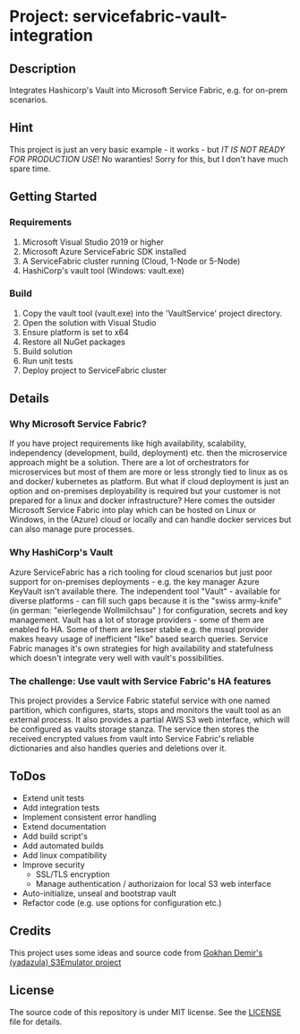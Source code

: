 # Project: servicefabric-vault-integration

## Description

Integrates Hashicorp's Vault into Microsoft Service Fabric, e.g. for on-prem scenarios.

## Hint

This project is just an very basic example - it works - but *IT IS NOT READY FOR PRODUCTION USE*! No waranties! Sorry for this, but I don't have much spare time.

## Getting Started

### Requirements

1. Microsoft Visual Studio 2019 or higher
1. Microsoft Azure ServiceFabric SDK installed
1. A ServiceFabric cluster running (Cloud, 1-Node or 5-Node)
1. HashiCorp's vault tool (Windows: vault.exe)

### Build

1. Copy the vault tool (vault.exe) into the 'VaultService' project directory.
1. Open the solution with Visual Studio
1. Ensure platform is set to x64 
1. Restore all NuGet packages
1. Build solution
1. Run unit tests
1. Deploy project to ServiceFabric cluster

## Details

### Why Microsoft Service Fabric?

If you have project requirements like high availability, scalability, independency (development, build, deployment) etc. then the microservice approach might be a solution.
There are a lot of orchestrators for microservices but most of them are more or less strongly tied to linux as os and docker/ kubernetes as platform. 
But what if cloud deployment is just an option and on-premises deployability is required but your customer is not prepared for a linux and docker infrastructure? 
Here comes the outsider Microsoft Service Fabric into play which can be hosted on Linux or Windows, in the (Azure) cloud or locally and can handle docker services but can also manage pure processes.   

### Why HashiCorp's Vault

Azure ServiceFabric has a rich tooling for cloud scenarios but just poor support for on-premises deployments - e.g. the key manager Azure KeyVault isn't available there. The independent tool "Vault" - available for diverse platforms - can fill such gaps because it is the "swiss army-knife" (in german: "eierlegende Wollmilchsau" ) for configuration, secrets and key management.
Vault has a lot of storage providers - some of them are enabled fo HA. Some of them are lesser stable e.g. the mssql provider makes heavy usage of inefficient "like" based search queries.
Service Fabric manages it's own strategies for high availability and statefulness which doesn't integrate very well with vault's possibilities.

### The challenge: Use vault with Service Fabric's HA features

This project provides a Service Fabric stateful service with one named partition, which configures, starts, stops and monitors the vault tool as an external process. It also provides a partial AWS S3 web interface, which will be configured as vaults storage stanza. The service then stores the received encrypted values from vault into Service Fabric's reliable dictionaries and also handles queries and deletions over it.

## ToDos

* Extend unit tests
* Add integration tests
* Implement consistent error handling
* Extend documentation
* Add build script's
* Add automated builds
* Add linux compatibility
* Improve security
  * SSL/TLS encryption
  * Manage authentication / authorizaion for local S3 web interface
* Auto-initialize, unseal and bootstrap vault
* Refactor code (e.g. use options for configuration etc.)

## Credits

This project uses some ideas and source code from [Gokhan Demir's (yadazula) S3Emulator project](https://github.com/yadazula/S3Emulator.git)

## License

The source code of this repository is under MIT license. See the [LICENSE](LICENSE) file for details. 
